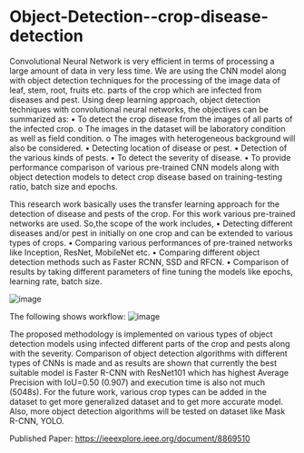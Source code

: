 # Object-Detection--crop-disease-detection

Convolutional Neural Network is very efficient in terms of processing a large amount of data in very less time. We are using the CNN model along with object detection
techniques for the processing of the image data of leaf, stem, root, fruits etc. parts of the crop which are infected from diseases and pest. Using deep learning approach, object
detection techniques with convolutional neural networks, the objectives can be summarized as:
• To detect the crop disease from the images of all parts of the infected crop.
  o The images in the dataset will be laboratory condition as well as field condition.
  o The images with heterogeneous background will also be considered.
• Detecting location of disease or pest.
• Detection of the various kinds of pests.
• To detect the severity of disease.
• To provide performance comparison of various pre-trained CNN models along with object detection models to detect crop disease based on training-testing ratio, batch size and epochs.

This research work basically uses the transfer learning approach for the detection of disease and pests of the crop. For this work various pre-trained networks are used. 
So,the scope of the work includes,
• Detecting different diseases and/or pest in initially on one crop and can be extended to various types of crops.
• Comparing various performances of pre-trained networks like Inception, ResNet, MobileNet etc.
• Comparing different object detection methods such as Faster RCNN, SSD and RFCN.
• Comparison of results by taking different parameters of fine tuning the models like epochs, learning rate, batch size.

![image](https://user-images.githubusercontent.com/85123149/157534216-534bc107-f737-4b20-aa00-cb3e403837fe.png)

The following shows workflow:
![image](https://user-images.githubusercontent.com/85123149/157534344-3f3c07f2-b9bc-41a3-a2d2-c11c42ab4d09.png)

The proposed methodology is implemented on various types of object detection models using infected different parts of the crop and pests along with the severity. Comparison of object detection algorithms with different types of CNNs is made and as results are shown that currently the best suitable model is Faster R-CNN with ResNet101 which has highest Average Precision with IoU=0.50 (0.907) and execution time is also not much (5048s). For the future work, various crop types can be added in the dataset to get more generalized dataset and to get more accurate model. Also, more object detection algorithms will be tested on dataset like Mask R-CNN, YOLO.

Published Paper: https://ieeexplore.ieee.org/document/8869510
